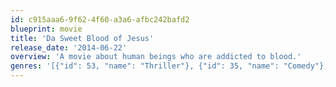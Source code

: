 ```yaml
---
id: c915aaa6-9f62-4f60-a3a6-afbc242bafd2
blueprint: movie
title: 'Da Sweet Blood of Jesus'
release_date: '2014-06-22'
overview: 'A movie about human beings who are addicted to blood.'
genres: '[{"id": 53, "name": "Thriller"}, {"id": 35, "name": "Comedy"}, {"id": 10749, "name": "Romance"}]'
---
```

